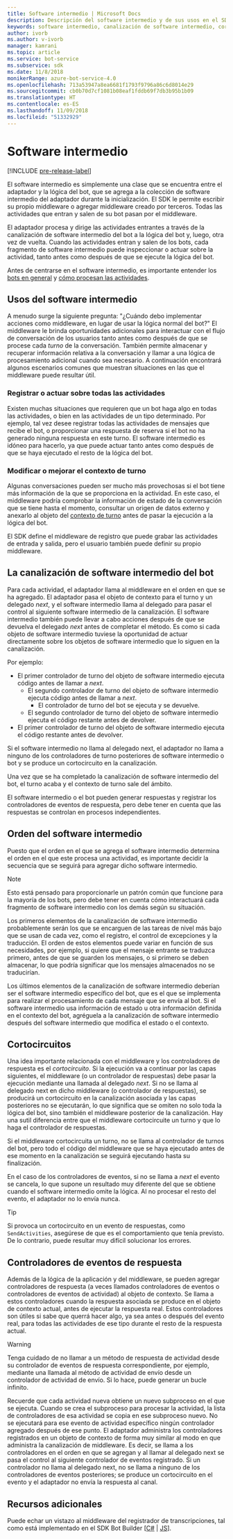 ```yaml
---
title: Software intermedio | Microsoft Docs
description: Descripción del software intermedio y de sus usos en el SDK del bot.
keywords: software intermedio, canalización de software intermedio, cortocircuito, usos del software intermedio
author: ivorb
ms.author: v-ivorb
manager: kamrani
ms.topic: article
ms.service: bot-service
ms.subservice: sdk
ms.date: 11/8/2018
monikerRange: azure-bot-service-4.0
ms.openlocfilehash: 713a53947a8ea6681f1793f9796a86c6d8014e29
ms.sourcegitcommit: cb0b70d7cf1081b08eaf1fddb69f7db3b95b1b09
ms.translationtype: HT
ms.contentlocale: es-ES
ms.lasthandoff: 11/09/2018
ms.locfileid: "51332929"
---
```

# <a name="middleware"></a>Software intermedio

[!INCLUDE [pre-release-label](../includes/pre-release-label.md)]

El software intermedio es simplemente una clase que se encuentra entre el adaptador y la lógica del bot, que se agrega a la colección de software intermedio del adaptador durante la inicialización. El SDK le permite escribir su propio middleware o agregar middleware creado por terceros. Todas las actividades que entran y salen de su bot pasan por el middleware.

El adaptador procesa y dirige las actividades entrantes a través de la canalización de software intermedio del bot a la lógica del bot y, luego, otra vez de vuelta. Cuando las actividades entran y salen de los bots, cada fragmento de software intermedio puede inspeccionar o actuar sobre la actividad, tanto antes como después de que se ejecute la lógica del bot.

Antes de centrarse en el software intermedio, es importante entender los [bots en general](~/v4sdk/bot-builder-basics.md) y [cómo procesan las actividades](~/v4sdk/bot-builder-basics.md#the-activity-processing-stack).

## <a name="uses-for-middleware"></a>Usos del software intermedio
A menudo surge la siguiente pregunta: "¿Cuándo debo implementar acciones como middleware, en lugar de usar la lógica normal del bot?" El middleware le brinda oportunidades adicionales para interactuar con el flujo de conversación de los usuarios tanto antes como después de que se procese cada _turno_ de la conversación. También permite almacenar y recuperar información relativa a la conversación y llamar a una lógica de procesamiento adicional cuando sea necesario. A continuación encontrará algunos escenarios comunes que muestran situaciones en las que el middleware puede resultar útil.

### <a name="looking-at-or-acting-on-every-activity"></a>Registrar o actuar sobre todas las actividades
Existen muchas situaciones que requieren que un bot haga algo en todas las actividades, o bien en las actividades de un tipo determinado. Por ejemplo, tal vez desee registrar todas las actividades de mensajes que recibe el bot, o proporcionar una respuesta de reserva si el bot no ha generado ninguna respuesta en este turno. El software intermedio es idóneo para hacerlo, ya que puede actuar tanto antes como después de que se haya ejecutado el resto de la lógica del bot.

### <a name="modifying-or-enhancing-the-turn-context"></a>Modificar o mejorar el contexto de turno
Algunas conversaciones pueden ser mucho más provechosas si el bot tiene más información de la que se proporciona en la actividad. En este caso, el middleware podría comprobar la información de estado de la conversación que se tiene hasta el momento, consultar un origen de datos externo y anexarlo al objeto del [contexto de turno](~/v4sdk/bot-builder-basics.md#defining-a-turn) antes de pasar la ejecución a la lógica del bot. 

El SDK define el middleware de registro que puede grabar las actividades de entrada y salida, pero el usuario también puede definir su propio middleware.

## <a name="the-bot-middleware-pipeline"></a>La canalización de software intermedio del bot
Para cada actividad, el adaptador llama al middleware en el orden en que se ha agregado. El adaptador pasa el objeto de contexto para el turno y un delegado _next_, y el software intermedio llama al delegado para pasar el control al siguiente software intermedio de la canalización. El software intermedio también puede llevar a cabo acciones después de que se devuelva el delegado _next_ antes de completar el método. Es como si cada objeto de software intermedio tuviese la oportunidad de actuar directamente sobre los objetos de software intermedio que lo siguen en la canalización.

Por ejemplo: 

- El primer controlador de turno del objeto de software intermedio ejecuta código antes de llamar a _next_.
  - El segundo controlador de turno del objeto de software intermedio ejecuta código antes de llamar a _next_.
    - El controlador de turno del bot se ejecuta y se devuelve.
  - El segundo controlador de turno del objeto de software intermedio ejecuta el código restante antes de devolver.
- El primer controlador de turno del objeto de software intermedio ejecuta el código restante antes de devolver.

Si el software intermedio no llama al delegado next, el adaptador no llama a ninguno de los controladores de turno posteriores de software intermedio o bot y se produce un cortocircuito en la canalización.

Una vez que se ha completado la canalización de software intermedio del bot, el turno acaba y el contexto de turno sale del ámbito.

El software intermedio o el bot pueden generar respuestas y registrar los controladores de eventos de respuesta, pero debe tener en cuenta que las respuestas se controlan en procesos independientes.

## <a name="order-of-middleware"></a>Orden del software intermedio
Puesto que el orden en el que se agrega el software intermedio determina el orden en el que este procesa una actividad, es importante decidir la secuencia que se seguirá para agregar dicho software intermedio.

> [!NOTE]
> Esto está pensado para proporcionarle un patrón común que funcione para la mayoría de los bots, pero debe tener en cuenta cómo interactuará cada fragmento de software intermedio con los demás según su situación.

Los primeros elementos de la canalización de software intermedio probablemente serán los que se encarguen de las tareas de nivel más bajo que se usan de cada vez, como el registro, el control de excepciones y la traducción. El orden de estos elementos puede variar en función de sus necesidades, por ejemplo, si quiere que el mensaje entrante se traduzca primero, antes de que se guarden los mensajes, o si primero se deben almacenar, lo que podría significar que los mensajes almacenados no se traducirían.

Los últimos elementos de la canalización de software intermedio deberían ser el software intermedio específico del bot, que es el que se implementa para realizar el procesamiento de cada mensaje que se envía al bot. Si el software intermedio usa información de estado u otra información definida en el contexto del bot, agréguela a la canalización de software intermedio después del software intermedio que modifica el estado o el contexto.

## <a name="short-circuiting"></a>Cortocircuitos
Una idea importante relacionada con el middleware y los controladores de respuesta es el _cortocircuito_. Si la ejecución va a continuar por las capas siguientes, el middleware (o un controlador de respuestas) debe pasar la ejecución mediante una llamada al delegado _next_.  Si no se llama al delegado next en dicho middleware (o controlador de respuestas), se producirá un cortocircuito en la canalización asociada y las capas posteriores no se ejecutarán, lo que significa que se omiten no solo toda la lógica del bot, sino también el middleware posterior de la canalización. Hay una sutil diferencia entre que el middleware cortocircuite un turno y que lo haga el controlador de respuestas.

Si el middleware cortocircuita un turno, no se llama al controlador de turnos del bot, pero todo el código del middleware que se haya ejecutado antes de ese momento en la canalización se seguirá ejecutando hasta su finalización. 

En el caso de los controladores de eventos, si no se llama a _next_ el evento se cancela, lo que supone un resultado muy diferente del que se obtiene cuando el software intermedio omite la lógica. Al no procesar el resto del evento, el adaptador no lo envía nunca.

> [!TIP]
> Si provoca un cortocircuito en un evento de respuestas, como `SendActivities`, asegúrese de que es el comportamiento que tenía previsto. De lo contrario, puede resultar muy difícil solucionar los errores.

## <a name="response-event-handlers"></a>Controladores de eventos de respuesta
Además de la lógica de la aplicación y del middleware, se pueden agregar controladores de respuesta (a veces llamados controladores de eventos o controladores de eventos de actividad) al objeto de contexto. Se llama a estos controladores cuando la respuesta asociada se produce en el objeto de contexto actual, antes de ejecutar la respuesta real. Estos controladores son útiles si sabe que querrá hacer algo, ya sea antes o después del evento real, para todas las actividades de ese tipo durante el resto de la respuesta actual.

> [!WARNING] 
> Tenga cuidado de no llamar a un método de respuesta de actividad desde su controlador de eventos de respuesta correspondiente, por ejemplo, mediante una llamada al método de actividad de envío desde un controlador de actividad de envío. Si lo hace, puede generar un bucle infinito.

Recuerde que cada actividad nueva obtiene un nuevo subproceso en el que se ejecuta. Cuando se crea el subproceso para procesar la actividad, la lista de controladores de esa actividad se copia en ese subproceso nuevo. No se ejecutará para ese evento de actividad específico ningún controlador agregado después de ese punto.
El adaptador administra los controladores registrados en un objeto de contexto de forma muy similar al modo en que administra la canalización de middleware. Es decir, se llama a los controladores en el orden en que se agregan y al llamar al delegado next se pasa el control al siguiente controlador de eventos registrado. Si un controlador no llama al delegado next, no se llama a ninguno de los controladores de eventos posteriores; se produce un cortocircuito en el evento y el adaptador no envía la respuesta al canal.

## <a name="additional-resources"></a>Recursos adicionales
Puede echar un vistazo al middleware del registrador de transcripciones, tal como está implementado en el SDK Bot Builder [[C#](https://github.com/Microsoft/botbuilder-dotnet/blob/master/libraries/Microsoft.Bot.Builder/TranscriptLoggerMiddleware.cs) | [JS](https://github.com/Microsoft/botbuilder-js/blob/master/libraries/botbuilder-core/src/transcriptLogger.ts)].
